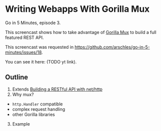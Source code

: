 # Writing Webapps With Gorilla Mux

Go in 5 Minutes, episode 3.

This screencast shows how to take advantage of [Gorilla Mux](https://github.com/gorilla/mux) to build a full featured REST API.

This screencast was requested in https://github.com/arschles/go-in-5-minutes/issues/18.

You can see it here: (TODO yt link).

## Outline

1. Extends [Building a RESTful API with net/http](https://github.com/arschles/go-in-5-minutes/tree/master/episode1)
2. Why mux?
  - `http.Handler` compatible
  - complex request handling
  - other Gorilla libraries
3. Example
